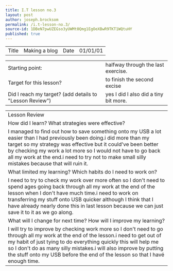 ```yaml
---
title: I.T lesson no.3
layout: post
author: joseph.brocksom
permalink: /i.t-lesson-no.3/
source-id: 1DBeN7pwUZEGso3yUWMt0Qmg1EgOeXBwR9TKT1WQtuHY
published: true
---
```

<table>
  <tr>
    <td>Title</td>
    <td>Making a blog</td>
    <td>Date</td>
    <td>01/01/01</td>
  </tr>
</table>


<table>
  <tr>
    <td>Starting point:</td>
    <td>halfway through the last exercise.</td>
  </tr>
  <tr>
    <td>Target for this lesson?</td>
    <td>to finish the second excise</td>
  </tr>
  <tr>
    <td>Did I reach my target? 
(add details to "Lesson Review")</td>
    <td> yes I did I also did a tiny bit more.</td>
  </tr>
</table>


<table>
  <tr>
    <td>Lesson Review</td>
  </tr>
  <tr>
    <td>How did I learn? What strategies were effective? </td>
  </tr>
  <tr>
    <td>I managed to find out how to save something onto my USB  a lot easier than I had previously been doing.i did more than my target so my strategy was effective but it could've been better by checking my work a lot more so I would not have to go back all my work at the end.i need to try not to make small silly mistakes because that will ruin it.</td>
  </tr>
  <tr>
    <td>What limited my learning? Which habits do I need to work on? </td>
  </tr>
  <tr>
    <td>I need to try to check my work over more often so I don't need to spend ages going back through all my work at the end of the lesson when I don't have much time.i need to work on transferring my stuff onto USB quicker although I think that I have already nearly done this in last lesson because we can just save it to it as we go along.</td>
  </tr>
  <tr>
    <td>What will I change for next time? How will I improve my learning?</td>
  </tr>
  <tr>
    <td>I will try to improve by checking work more so I don't need to go through all my work at the end of the lesson.i need to get out of my habit of just tying to do everything quickly this will help me so I don't do as many silly mistakes.i will also improve by putting the stuff onto my USB before the end of the lesson so that I havé enough time.</td>
  </tr>
</table>


